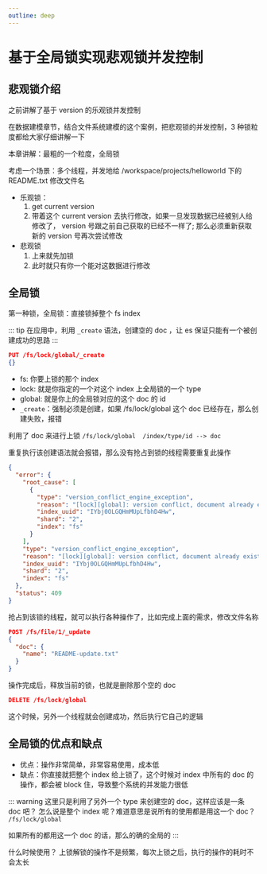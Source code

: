 ```yaml
---
outline: deep
---
```


# 基于全局锁实现悲观锁并发控制

## 悲观锁介绍

之前讲解了基于 version 的乐观锁并发控制

在数据建模章节，结合文件系统建模的这个案例，把悲观锁的并发控制，3 种锁粒度都给大家仔细讲解一下

本章讲解：最粗的一个粒度，全局锁

考虑一个场景：多个线程，并发地给 /workspace/projects/helloworld 下的 README.txt 修改文件名

- 乐观锁：
  1. get current version
  2. 带着这个 current version 去执行修改，如果一旦发现数据已经被别人给修改了，
  version 号跟之前自己获取的已经不一样了; 那么必须重新获取新的 version 号再次尝试修改
- 悲观锁
  1. 上来就先加锁
  2. 此时就只有你一个能对这数据进行修改

## 全局锁

第一种锁，全局锁：直接锁掉整个 fs index

::: tip
在应用中，利用 `_create` 语法，创建空的 doc ，让 es 保证只能有一个被创建成功的思路
:::

```json
PUT /fs/lock/global/_create
{}
```

- fs: 你要上锁的那个 index
- lock: 就是你指定的一个对这个 index 上全局锁的一个 type
- global: 就是你上的全局锁对应的这个 doc 的 id
- `_create`：强制必须是创建，如果 /fs/lock/global 这个 doc 已经存在，那么创建失败，报错

利用了 doc 来进行上锁 `/fs/lock/global  /index/type/id --> doc`

重复执行该创建语法就会报错，那么没有抢占到锁的线程需要重复此操作

```json
{
  "error": {
    "root_cause": [
      {
        "type": "version_conflict_engine_exception",
        "reason": "[lock][global]: version conflict, document already exists (current version [1])",
        "index_uuid": "IYbj0OLGQHmMUpLfbhD4Hw",
        "shard": "2",
        "index": "fs"
      }
    ],
    "type": "version_conflict_engine_exception",
    "reason": "[lock][global]: version conflict, document already exists (current version [1])",
    "index_uuid": "IYbj0OLGQHmMUpLfbhD4Hw",
    "shard": "2",
    "index": "fs"
  },
  "status": 409
}
```

抢占到该锁的线程，就可以执行各种操作了，比如完成上面的需求，修改文件名称

```json
POST /fs/file/1/_update
{
  "doc": {
    "name": "README-update.txt"
  }
}
```

操作完成后，释放当前的锁，也就是删除那个空的 doc

```json
DELETE /fs/lock/global
```

这个时候，另外一个线程就会创建成功，然后执行它自己的逻辑

## 全局锁的优点和缺点

- 优点：操作非常简单，非常容易使用，成本低
- 缺点：你直接就把整个 index 给上锁了，这个时候对 index 中所有的 doc 的操作，都会被 block 住，导致整个系统的并发能力很低

::: warning
这里只是利用了另外一个 type 来创建空的 doc，这样应该是一条 doc 吧？
怎么说是整个 index 呢？难道意思是说所有的使用都是用这一个 doc？ `/fs/lock/global`

如果所有的都用这一个 doc 的话，那么的确的全局的
:::

什么时候使用？
上锁解锁的操作不是频繁，每次上锁之后，执行的操作的耗时不会太长
